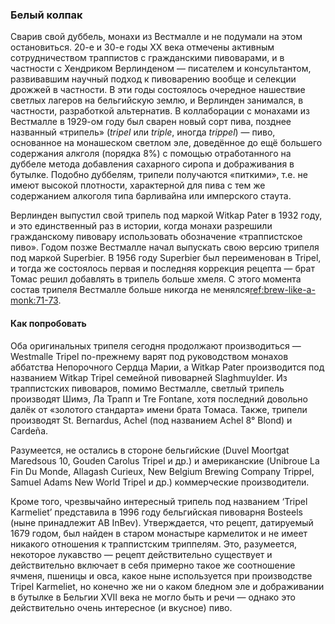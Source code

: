 ### Белый колпак

Сварив свой дуббель, монахи из Вестмалле и не подумали на этом остановиться. 20-е и 30-е годы XX века отмечены активным сотрудничеством траппистов с гражданскими пивоварами, и в частности с Хендриком Верлинденом — писателем и консультантом, развивавшим научный подход к пивоварению вообще и селекции дрожжей в частности. В эти годы состоялось очередное нашествие светлых лагеров на бельгийскую землю, и Верлинден занимался, в частности, разработкой альтернатив. В коллаборации с монахами из Вестмалле в 1929-ом году был сварен новый сорт пива, позднее названный «трипель» (*tripel* или *triple*, иногда *trippel*) — пиво, основанное на монашеском светлом эле, доведённое до ещё большего содержания алкголя (порядка 8%) с помощью отработанного на дуббеле метода добавления сахарного сиропа и дображивания в бутылке. Подобно дуббелям, трипели получаются «питкими», т.е. не имеют высокой плотности, характерной для пива с тем же содержанием алкоголя типа барливайна или имперского стаута.

Верлинден выпустил свой трипель под маркой Witkap Pater в 1932 году, и это единственный раз в истории, когда монахи разрешили гражданскому пивовару использовать обозначение «траппистское пиво». Годом позже Вестмалле начал выпускать свою версию трипеля под маркой Superbier. В 1956 году Superbier был переименован в Tripel, и тогда же состоялось первая и последняя коррекция рецепта — брат Томас решил добавлять в трипель больше хмеля. С этого момента состав трипеля Вестмалле больше никогда не менялся[ref:brew-like-a-monk:71-73]().

#### Как попробовать

Оба оригинальных трипеля сегодня продолжают производиться — Westmalle Tripel по-прежнему варят под руководством монахов аббатства Непорочного Сердца Марии, а Witkap Pater производится под названием Witkap Tripel семейной пивоварней Slaghmuylder. Из траппистских пивоваров, помимо Вестмалле, светлый трипель производят Шимэ, Ла Трапп и Tre Fontane, хотя последний довольно далёк от «золотого стандарта» имени брата Томаса. Также, трипели производят St. Bernardus, Achel (под названием Achel 8° Blond) и Cardeña.

Разумеется, не остались в стороне бельгийские (Duvel Moortgat Maredsous 10, Gouden Carolus Tripel и др.) и американские (Unibroue La Fin Du Monde, Allagash Curieux, New Belgium Brewing Company Trippel, Samuel Adams New World Tripel и др.) коммерческие производители.

Кроме того, чрезвычайно интересный трипель под названием ‘Tripel Karmeliet’ представила в 1996 году бельгийская пивоварня Bosteels (ныне принадлежит AB InBev). Утверждается, что рецепт, датируемый 1679 годом, был найден в старом монастыре кармелиток и не имеет никакого отношения к траппистским триппелям. Это, разумеется, некоторое лукавство — рецепт действительно существует и действительно включает в себя примерно такое же соотношение ячменя, пшеницы и овса, какое ныне используется при производстве Tripel Karmeliet, но конечно же ни о каком бледном эле и дображивании в бутылке в Бельгии XVII века не могло быть и речи — однако это действительно очень интересное (и вкусное) пиво.